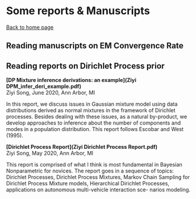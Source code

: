 <h1>Some reports & Manuscripts</h1>

[Back to home page](README.md)

## Reading manuscripts on EM Convergence Rate


## Reading reports on Dirichlet Process prior

**[DP Mixture inference derivations: an example](Ziyi DPM_infer_deri_example.pdf)**\
Ziyi Song, June 2020, Ann Arbor, MI

In this report, we discuss issues in Gaussian mixture model using data distributions derived as normal mixtures in the framework of Dirichlet processes. Besides dealing with these issues, as a natural by-product, we develop approaches to inference about the number of components and modes in a population distribution. This report follows Escobar and West (1995).


**[Dirichlet Process Report](Ziyi Dirichlet Process Report.pdf)**\
Ziyi Song, May 2020, Ann Arbor, MI
               
This report is comprised of what I think is most fundamental in Bayesian Nonparametric for novices. The report goes in a sequence of topics: Dirichlet Processes, Dirichlet Process Mixtures, Markov Chain Sampling for Dirichlet Process Mixture models, Hierarchical Dirichlet Processes, applications on autonomous multi-vehicle interaction sce- narios modeling.

